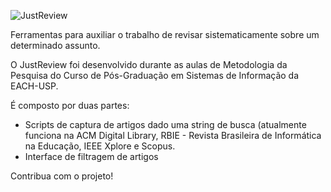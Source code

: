 ![JustReview](https://rawgithub.com/tuliofaria/justreview/master/logo.png)

Ferramentas para auxiliar o trabalho de revisar sistematicamente sobre um determinado assunto.

O JustReview foi desenvolvido durante as aulas de Metodologia da Pesquisa do Curso de Pós-Graduação em Sistemas de Informação da EACH-USP.

É composto por duas partes:
- Scripts de captura de artigos dado uma string de busca (atualmente funciona na ACM Digital Library, RBIE - Revista Brasileira de Informática na Educação, IEEE Xplore e Scopus. 
- Interface de filtragem de artigos

Contribua com o projeto!
